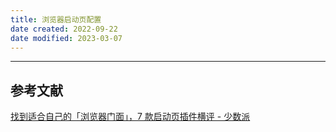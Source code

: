 ```yaml
---
title: 浏览器启动页配置
date created: 2022-09-22
date modified: 2023-03-07
---
```


---

## 参考文献

[找到适合自己的「浏览器门面」，7 款启动页插件横评 - 少数派](https://sspai.com/post/75591)
